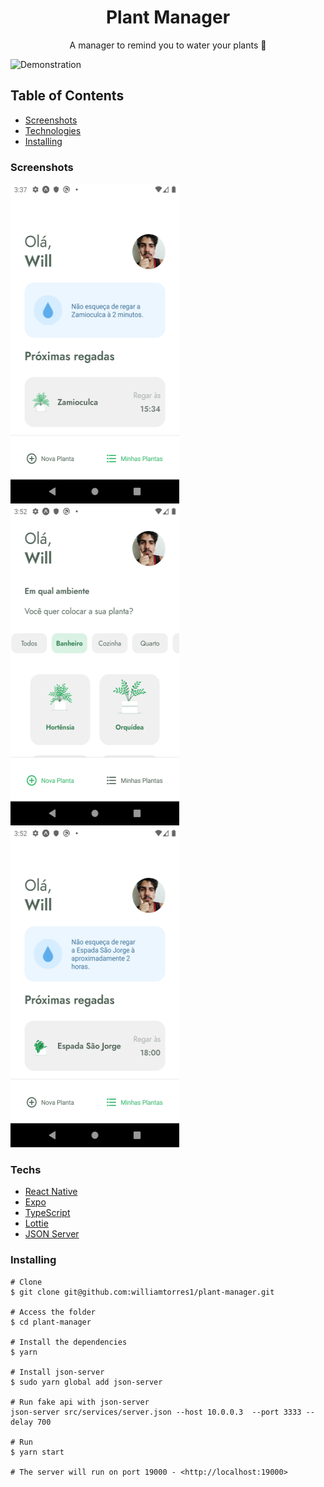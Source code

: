 <h1 align="center">Plant Manager</h1>
<p align="center">A manager to remind you to water your plants 🤗</p>

![Demonstration](assets/demonstration.gif)

## Table of Contents
- [Screenshots](#screenshots)
- [Technologies](#techs)
- [Installing](#installing)

### Screenshots

<p float="left" >
  <img src="assets/1.png" width="270" height="512"/>
  <img src="assets/2.png" width="270" height="512"/>
  <img src="assets/3.png" width="270" height="512"/>
</p>

### Techs

- [React Native](reactnative.dev)
- [Expo](expo.io)
- [TypeScript](www.typescriptlang.org)
- [Lottie](lottiefiles.com/featured)
- [JSON Server](github.com/typicode/json-server)

### Installing

```shell
# Clone
$ git clone git@github.com:williamtorres1/plant-manager.git

# Access the folder
$ cd plant-manager

# Install the dependencies
$ yarn

# Install json-server
$ sudo yarn global add json-server

# Run fake api with json-server
json-server src/services/server.json --host 10.0.0.3  --port 3333 --delay 700

# Run
$ yarn start

# The server will run on port 19000 - <http://localhost:19000>

```
